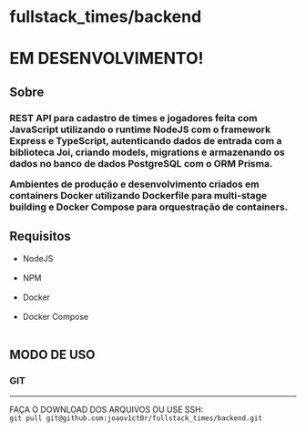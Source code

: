 # fullstack_times/backend

<h1>EM DESENVOLVIMENTO!</h1>

<h2>Sobre</h2>

<h3>
<p>REST API para cadastro de times e jogadores feita com JavaScript utilizando o runtime NodeJS com o framework Express e TypeScript, autenticando dados de entrada com a biblioteca Joi, criando models, migrations e armazenando os dados no banco de dados PostgreSQL com o ORM Prisma.</p>
<p>Ambientes de produção e desenvolvimento criados em containers Docker utilizando Dockerfile para multi-stage building e Docker Compose para orquestração de containers.</p>
</h3>

<h2>Requisitos</h2>

<ul>
  <li>NodeJS</li>
  <br>
  <li>NPM</li>
  <br>
  <li>Docker</li>
  <br>
  <li>Docker Compose</li>
  <br>
</ul>

<h2>MODO DE USO</h2>

<h3>GIT</h3>
<hr>

<p>FAÇA O DOWNLOAD DOS ARQUIVOS OU USE SSH:<br><code>git pull git@github.com:joaov1ct0r/fullstack_times/backend.git</code></p>
